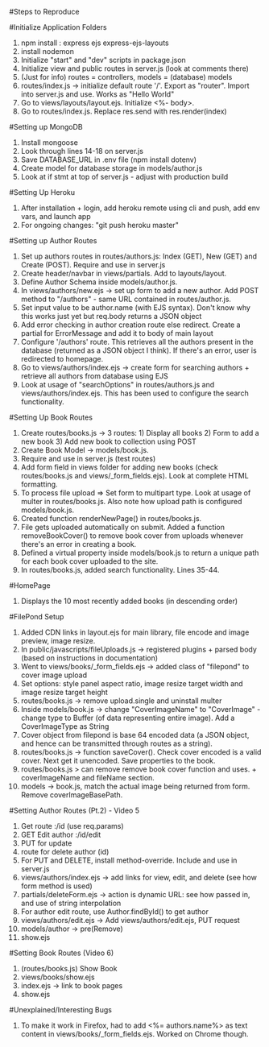 #Steps to Reproduce

#Initialize Application Folders
1. npm install : express ejs express-ejs-layouts
2. install nodemon
3. Initialize "start" and "dev" scripts in package.json
4. Initialize view and public routes in server.js (look at comments there)
5. (Just for info) routes = controllers, models = (database) models
6. routes/index.js -> initialize default route '/'. Export as "router". Import into server.js and use. Works as "Hello World"
7. Go to views/layouts/layout.ejs. Initialize <%- body>.
8. Go to routes/index.js. Replace res.send with res.render(index)

#Setting up MongoDB
1. Install mongoose
2. Look through lines 14-18 on server.js
3. Save DATABASE_URL in .env file (npm install dotenv)
4. Create model for database storage in models/author.js
5. Look at if stmt at top of server.js - adjust with production build

#Setting Up Heroku
1. After installation + login, add heroku remote using cli and push, add env vars, and launch app
2. For ongoing changes: "git push heroku master" 

#Setting up Author Routes
1. Set up authors routes in routes/authors.js: Index (GET), New (GET) and Create (POST). Require and use in server.js
2. Create header/navbar in views/partials. Add to layouts/layout.
3. Define Author Schema inside models/author.js.
4. In views/authors/new.ejs -> set up form to add a new author. Add POST method to "/authors" - same URL contained in routes/author.js.
5. Set input value to be author.name (with EJS syntax). Don't know why this works just yet but req.body returns a JSON object
6. Add error checking in author creation route else redirect. Create a partial for ErrorMessage and add it to body of main layout
7. Configure '/authors' route. This retrieves all the authors present in the database (returned as a JSON object I think). If there's an error, user is redirected to homepage.
8. Go to views/authors/index.ejs -> create form for searching authors + retrieve all authors from database using EJS
9. Look at usage of "searchOptions" in routes/authors.js and views/authors/index.ejs. This has been used to configure the search functionality.

#Setting Up Book Routes
1. Create routes/books.js -> 3 routes: 1) Display all books 2) Form to add a new book 3) Add new book to collection using POST
2. Create Book Model -> models/book.js.
3. Require and use in server.js (test routes)
4. Add form field in views folder for adding new books (check routes/books.js and views/_form_fields.ejs). Look at complete HTML formatting.
5. To process file upload => Set form to multipart type. Look at usage of multer in routes/books.js. Also note how upload path is configured models/book.js.
6. Created function renderNewPage() in routes/books.js.
7. File gets uploaded automatically on submit. Added a function removeBookCover() to remove book cover from uploads whenever there's an error in creating a book.
8. Defined a virtual property inside models/book.js to return a unique path for each book cover uploaded to the site.
9. In routes/books.js, added search functionality. Lines 35-44.

#HomePage
1. Displays the 10 most recently added books (in descending order)

#FilePond Setup
1. Added CDN links in layout.ejs for main library, file encode and image preview, image resize.
2. In public/javascripts/fileUploads.js -> registered plugins + parsed body (based on instructions in documentation)
3. Went to views/books/_form_fields.ejs -> added class of "filepond" to cover image upload
4. Set options: style panel aspect ratio, image resize target width and image resize target height
5. routes/books.js -> remove upload.single and uninstall multer
6. Inside models/book.js -> change "CoverImageName" to "CoverImage" - change type to Buffer (of data representing entire image). Add a CoverImageType as String
6. Cover object from filepond is base 64 encoded data (a JSON object, and hence can be transmitted through routes as a string).
7. routes/books.js -> function saveCover(). Check cover encoded is a valid cover. Next get it unencoded. Save properties to the book.
8. routes/books.js > can remove remove book cover function and uses. + coverImageName and fileName section.
9. models -> book.js, match the actual image being returned from form. Remove coverImageBasePath.

#Setting Author Routes (Pt.2) - Video 5
1. Get route :/id (use req.params)
2. GET Edit author :/id/edit
3. PUT for update
4. route for delete author (id)
5. For PUT and DELETE, install method-override. Include and use in server.js
6. views/authors/index.ejs -> add links for view, edit, and delete (see how form method is used)
7. partials/deleteForm.ejs -> action is dynamic URL: see how passed in, and use of string interpolation
8. For author edit route, use Author.findById() to get author
9. views/authors/edit.ejs -> Add views/authors/edit.ejs, PUT request
10. models/author -> pre(Remove) 
11. show.ejs

#Setting Book Routes (Video 6)
1. (routes/books.js) Show Book
2. views/books/show.ejs
3. index.ejs -> link to book pages
4. show.ejs

#Unexplained/Interesting Bugs
1. To make it work in Firefox, had to add <%= authors.name%> as text content in views/books/_form_fields.ejs. Worked on Chrome though.